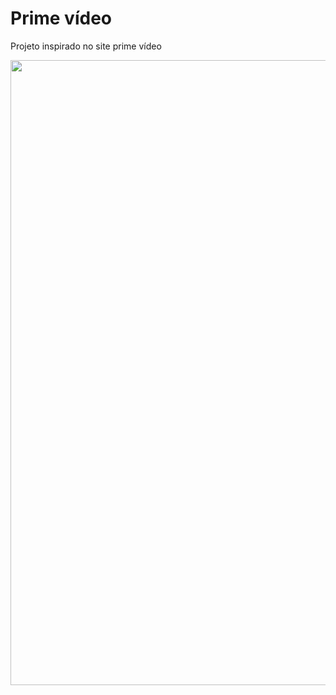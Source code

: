 # Prime vídeo
Projeto inspirado no site prime vídeo 

<div align="center">
<img src="https://user-images.githubusercontent.com/49567926/148766777-190ee2f8-aa68-43ba-8d3a-6b697b9cc2c0.png" width="1000px"/>
</div>
